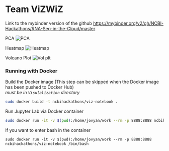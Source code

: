 # Team ViZWiZ

Link to the mybinder version of the github
https://mybinder.org/v2/gh/NCBI-Hackathons/RNA-Seq-in-the-Cloud/master

PCA
![PCA](https://github.com/NCBI-Hackathons/RNA-Seq-in-the-Cloud/blob/master/Visualization/3D_pca.PNG)

Heatmap
![Heatmap](https://github.com/NCBI-Hackathons/RNA-Seq-in-the-Cloud/blob/master/Visualization/interactive_heatmap.PNG)

Volcano Plot
![Vol plt](https://github.com/NCBI-Hackathons/RNA-Seq-in-the-Cloud/blob/master/Visualization/basic_heatmap.PNG)


### Running with Docker

Build the Docker image (This step can be skipped when the Docker image has been pushed to Docker Hub)  
*must be in `Visulalization` directory*
```bash
sudo docker build -t ncbihackathons/viz-notebook .
```

Run Jupyter Lab via Docker container
```bash
sudo docker run -it -v $(pwd):/home/jovyan/work --rm -p 8888:8888 ncbihackathons/viz-notebook jupyter-lab
```

If you want to enter bash in the container
```
sudo docker run -it -v $(pwd):/home/jovyan/work --rm -p 8888:8888 ncbihackathons/viz-notebook /bin/bash
```